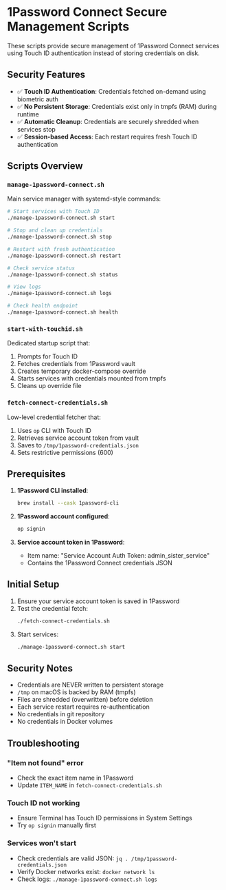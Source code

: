 # 1Password Connect Secure Management Scripts

These scripts provide secure management of 1Password Connect services using Touch ID authentication instead of storing credentials on disk.

## Security Features

- ✅ **Touch ID Authentication**: Credentials fetched on-demand using biometric auth
- ✅ **No Persistent Storage**: Credentials exist only in tmpfs (RAM) during runtime
- ✅ **Automatic Cleanup**: Credentials are securely shredded when services stop
- ✅ **Session-based Access**: Each restart requires fresh Touch ID authentication

## Scripts Overview

### `manage-1password-connect.sh`
Main service manager with systemd-style commands:
```bash
# Start services with Touch ID
./manage-1password-connect.sh start

# Stop and clean up credentials
./manage-1password-connect.sh stop

# Restart with fresh authentication
./manage-1password-connect.sh restart

# Check service status
./manage-1password-connect.sh status

# View logs
./manage-1password-connect.sh logs

# Check health endpoint
./manage-1password-connect.sh health
```

### `start-with-touchid.sh`
Dedicated startup script that:
1. Prompts for Touch ID
2. Fetches credentials from 1Password vault
3. Creates temporary docker-compose override
4. Starts services with credentials mounted from tmpfs
5. Cleans up override file

### `fetch-connect-credentials.sh`
Low-level credential fetcher that:
1. Uses `op` CLI with Touch ID
2. Retrieves service account token from vault
3. Saves to `/tmp/1password-credentials.json`
4. Sets restrictive permissions (600)

## Prerequisites

1. **1Password CLI installed**:
   ```bash
   brew install --cask 1password-cli
   ```

2. **1Password account configured**:
   ```bash
   op signin
   ```

3. **Service account token in 1Password**:
   - Item name: "Service Account Auth Token: admin_sister_service"
   - Contains the 1Password Connect credentials JSON

## Initial Setup

1. Ensure your service account token is saved in 1Password
2. Test the credential fetch:
   ```bash
   ./fetch-connect-credentials.sh
   ```
3. Start services:
   ```bash
   ./manage-1password-connect.sh start
   ```

## Security Notes

- Credentials are NEVER written to persistent storage
- `/tmp` on macOS is backed by RAM (tmpfs)
- Files are shredded (overwritten) before deletion
- Each service restart requires re-authentication
- No credentials in git repository
- No credentials in Docker volumes

## Troubleshooting

### "Item not found" error
- Check the exact item name in 1Password
- Update `ITEM_NAME` in `fetch-connect-credentials.sh`

### Touch ID not working
- Ensure Terminal has Touch ID permissions in System Settings
- Try `op signin` manually first

### Services won't start
- Check credentials are valid JSON: `jq . /tmp/1password-credentials.json`
- Verify Docker networks exist: `docker network ls`
- Check logs: `./manage-1password-connect.sh logs`